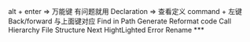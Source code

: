 alt + enter => 万能键   有问题就用
Declaration => 查看定义 command + 左键
Back/forward 与上面键对应
Find in Path
Generate
Reformat code
Call Hierarchy
File Structure
Next HightLighted Error
Rename ***

